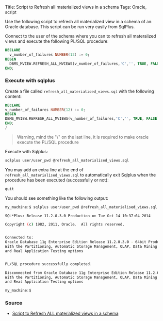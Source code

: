 Title: Script to Refresh all materialized views in a schema
Tags: Oracle, script

Use the following script to refresh all materialized view in a schema of an Oracle database. This script can be run very easily from SqlPlus.


Connect to the user of the schema where you can to refresh all materalized views and execute the following PL/SQL procedure:

```sql
DECLARE
  v_number_of_failures NUMBER(12) := 0;
BEGIN
  DBMS_MVIEW.REFRESH_ALL_MVIEWS(v_number_of_failures,'C','', TRUE, FALSE);
END;
```

### Execute with sqlplus

Create a file called ```refresh_all_materialised_views.sql``` with the following content:

```sql
DECLARE
v_number_of_failures NUMBER(12) := 0;
BEGIN
DBMS_MVIEW.REFRESH_ALL_MVIEWS(v_number_of_failures,'C','', TRUE, FALSE);
END;
/
```

> Warning, mind the "/" on the last line, it is required to make oracle execute the PL/SQL procedure

Execute with Sqlplus:

```bash
sqlplus user/user_pwd @refresh_all_materialised_views.sql
```
You may add an extra line at the end of ```refresh_all_materialised_views.sql``` to automatically exit Sqlplus when the procedure has been executed (successfully or not):

```sql
quit
```

You should see something like the following output:

```bash
my_machine:$ sqlplus user/user_pwd @refresh_all_materialised_views.sql

SQL*Plus: Release 11.2.0.3.0 Production on Tue Oct 14 10:37:04 2014

Copyright (c) 1982, 2011, Oracle.  All rights reserved.


Connected to:
Oracle Database 11g Enterprise Edition Release 11.2.0.3.0 - 64bit Production
With the Partitioning, Automatic Storage Management, OLAP, Data Mining
and Real Application Testing options


PL/SQL procedure successfully completed.

Disconnected from Oracle Database 11g Enterprise Edition Release 11.2.0.3.0 - 64bit Production
With the Partitioning, Automatic Storage Management, OLAP, Data Mining
and Real Application Testing options

my_machine:$
```

### Source

* [Script to Refresh ALL materialized views in a schema](http://www.bash-dba.com/2011/10/refreshing-all-materialized-view-in.html)

